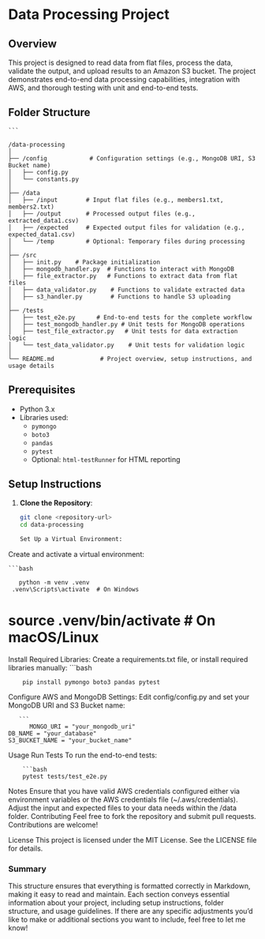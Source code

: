 # Data Processing Project

## Overview
This project is designed to read data from flat files, process the data, validate the output, and upload results to an Amazon S3 bucket. The project demonstrates end-to-end data processing capabilities, integration with AWS, and thorough testing with unit and end-to-end tests.

## Folder Structure
    ```

    /data-processing
    │
    ├── /config            # Configuration settings (e.g., MongoDB URI, S3 Bucket name)
    │   ├── config.py
    │   └── constants.py
    │
    ├── /data
    │   ├── /input        # Input flat files (e.g., members1.txt, members2.txt)
    │   ├── /output       # Processed output files (e.g., extracted_data1.csv)
    │   ├── /expected     # Expected output files for validation (e.g., expected_data1.csv)
    │   └── /temp         # Optional: Temporary files during processing
    │
    ├── /src
    │   ├── init.py    # Package initialization
    │   ├── mongodb_handler.py  # Functions to interact with MongoDB
    │   ├── file_extractor.py   # Functions to extract data from flat files
    │   ├── data_validator.py    # Functions to validate extracted data
    │   ├── s3_handler.py        # Functions to handle S3 uploading
    │
    ├── /tests
    │   ├── test_e2e.py      # End-to-end tests for the complete workflow
    │   ├── test_mongodb_handler.py # Unit tests for MongoDB operations
    │   ├── test_file_extractor.py   # Unit tests for data extraction logic
    │   └── test_data_validator.py    # Unit tests for validation logic
    │
    └── README.md             # Project overview, setup instructions, and usage details


## Prerequisites
- Python 3.x
- Libraries used:
    - `pymongo`
    - `boto3`
    - `pandas`
    - `pytest`
    - Optional: `html-testRunner` for HTML reporting

## Setup Instructions

1. **Clone the Repository**:
   ```bash
   git clone <repository-url>
   cd data-processing

   Set Up a Virtual Environment:
Create and activate a virtual environment:

    ```bash

       python -m venv .venv
     .venv\Scripts\activate  # On Windows


# source .venv/bin/activate  # On macOS/Linux
Install Required Libraries:
Create a requirements.txt file, or install required libraries manually:
        ```bash
        
        pip install pymongo boto3 pandas pytest 

Configure AWS and MongoDB Settings:
Edit config/config.py and set your MongoDB URI and S3 Bucket name:

       ```
          MONGO_URI = "your_mongodb_uri"
    DB_NAME = "your_database"
    S3_BUCKET_NAME = "your_bucket_name"

Usage
Run Tests
To run the end-to-end tests:

        ```bash
        pytest tests/test_e2e.py




Notes
Ensure that you have valid AWS credentials configured either via environment variables or the AWS credentials file (~/.aws/credentials).
Adjust the input and expected files to your data needs within the /data folder.
Contributing
Feel free to fork the repository and submit pull requests. Contributions are welcome!

License
This project is licensed under the MIT License. See the LICENSE file for details.


### Summary

This structure ensures that everything is formatted correctly in Markdown, making it easy to read and maintain. Each section conveys essential information about your project, including setup instructions, folder structure, and usage guidelines. If there are any specific adjustments you’d like to make or additional sections you want to include, feel free to let me know!
